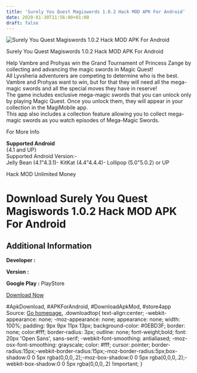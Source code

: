 ```yaml
---
title: 'Surely You Quest Magiswords 1.0.2 Hack MOD APK For Android'
date: 2020-01-30T11:56:00+01:00
draft: false
---
```


![Surely You Quest Magiswords 1.0.2 Hack MOD APK For Android](https://i0.wp.com/apkhome.net/wp-content/uploads/2017/05/Surely-You-Quest-Magiswords-1.0.2.png "Surely You Quest Magiswords 1.0.2 Hack MOD APK For Android")

  

Surely You Quest Magiswords 1.0.2 Hack MOD APK For Android

Help Vambre and Prohyas win the Grand Tournament of Princess Zange by collecting and advancing the magic swords in Magic Quest!  
All Lyvsheria adventurers are competing to determine who is the best. Vambre and Prohyas want to win, but for that they will need all the mega-magic swords and all the special moves they have in reserve!  
The game includes exclusive mega-magic swords that you can unlock only by playing Magic Quest. Once you unlock them, they will appear in your collection in the MagiMobile app.  
This app also includes a collection feature allowing you to collect mega-magic swords as you watch episodes of Mega-Magic Swords.

For More Info

**Supported Android**  
{4.1 and UP}  
Supported Android Version:-  
Jelly Bean (4.1"4.3.1)- KitKat (4.4"4.4.4)- Lollipop (5.0"5.0.2) or UP

Hack MOD Unlimited Money

Download Surely You Quest Magiswords 1.0.2 Hack MOD APK For Android
===================================================================

Additional Information
----------------------

**Developer :**

**Version :**

**Google Play :** PlayStore

  

[Download Now](https://store4app.co/post/surely-you-quest-magiswords-1-0-2-hack-mod-apk-for-android_1573671155)

  
#ApkDownload, #APKForAndroid, #DownloadApkMod, #store4app  
Source: [Go homepage.](https://store4app.co/post/surely-you-quest-magiswords-1-0-2-hack-mod-apk-for-android_1573671155) .downloadtop{ text-align:center; -webkit-appearance: none; -moz-appearance: none; appearance: none; width: 100%; padding: 9px 9px 11px 13px; background-color: #0EBD3F; border: none; color:#fff; border-radius: 3px; outline: none; font-weight;bold; font: 20px 'Open Sans', sans-serif; -webkit-font-smoothing: antialiased; -moz-osx-font-smoothing: grayscale; color: #fff; cursor: pointer; border-radius:15px;-webkit-border-radius:15px;-moz-border-radius:5px;box-shadow:0 0 5px rgba(0,0,0,.2);-moz-box-shadow:0 0 5px rgba(0,0,0,.2);-webkit-box-shadow:0 0 5px rgba(0,0,0,.2) !important; }